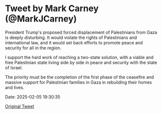 # Tweet by Mark Carney (@MarkJCarney)

President Trump's proposed forced displacement of Palestinians from Gaza is deeply disturbing. It would violate the rights of Palestinians and international law, and it would set back efforts to promote peace and security for all in the region.

I support the hard work of reaching a two-state solution, with a viable and free Palestinian state living side by side in peace and security with the state of Israel.

The priority must be the completion of the first phase of the ceasefire and massive support for Palestinian families in Gaza in rebuilding their homes and lives.

Date: 2025-02-05 19:30:35

[Original Tweet](https://x.com/MarkJCarney/status/1887222307330138201)
